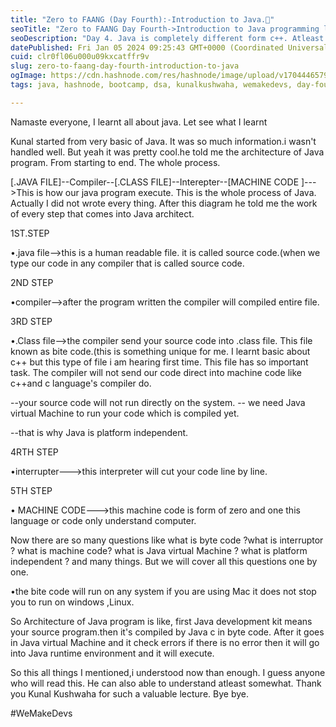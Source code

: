 ```yaml
---
title: "Zero to FAANG (Day Fourth):-Introduction to Java.💪"
seoTitle: "Zero to FAANG Day Fourth->Introduction to Java programming language"
seoDescription: "Day 4. Java is completely different form c++. Atleast for art starting stage. In this blog I mentioned my learnings from the lecture. I hope you will unders"
datePublished: Fri Jan 05 2024 09:25:43 GMT+0000 (Coordinated Universal Time)
cuid: clr0fl06u000u09kxcatffr9v
slug: zero-to-faang-day-fourth-introduction-to-java
ogImage: https://cdn.hashnode.com/res/hashnode/image/upload/v1704446579819/6bc0f560-5de4-4fe9-8507-270c62095eb5.jpeg
tags: java, hashnode, bootcamp, dsa, kunalkushwaha, wemakedevs, day-fourth

---
```


Namaste everyone, I learnt all about java. Let see what I learnt

Kunal started from very basic of Java. It was so much information.i wasn't handled well. But yeah it was pretty cool.he told me the architecture of Java program. From starting to end. The whole process.

\[.JAVA FILE\]--Compiler--\[.CLASS FILE\]--Interepter--\[MACHINE CODE \]---&gt;This is how our java program execute. This is the whole process of Java. Actually I did not wrote every thing. After this diagram he told me the work of every step that comes into Java architect.

1ST.STEP

•.java file--&gt;this is a human readable file. it is called source code.(when we type our code in any compiler that is called source code.

2ND STEP

•compiler--&gt;after the program written the compiler will compiled entire file.

3RD STEP

•.Class file--&gt;the compiler send your source code into .class file. This file known as bite code.(this is something unique for me. I learnt basic about c++ but this type of file i am hearing first time. This file has so important task. The compiler will not send our code direct into machine code like c++and c language's compiler do.

\--your source code will not run directly on the system. -- we need Java virtual Machine to run your code which is compiled yet.

\--that is why Java is platform independent.

4RTH STEP

•interrupter---&gt;this interpreter will cut your code line by line.

5TH STEP

• MACHINE CODE---&gt;this machine code is form of zero and one this language or code only understand computer.

Now there are so many questions like what is byte code ?what is interruptor ? what is machine code? what is Java virtual Machine ? what is platform independent ? and many things. But we will cover all this questions one by one.

•the bite code will run on any system if you are using Mac it does not stop you to run on windows ,Linux.

So Architecture of Java program is like, first Java development kit means your source program.then it's compiled by Java c in byte code. After it goes in Java virtual Machine and it check errors if there is no error then it will go into Java runtime environment and it will execute.

So this all things I mentioned,i understood now than enough. I guess anyone who will read this. He can also able to understand atleast somewhat. Thank you Kunal Kushwaha for such a valuable lecture. Bye bye.

#WeMakeDevs